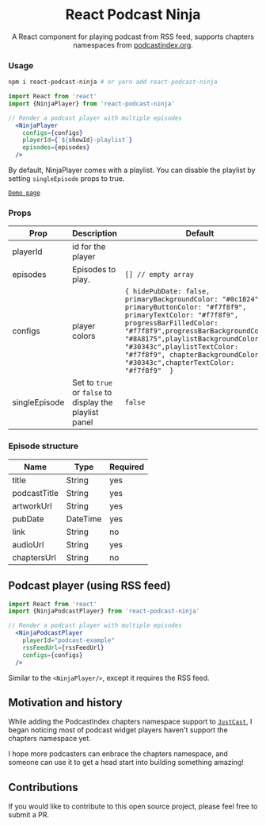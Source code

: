 <h1 align='center'>
  React Podcast Ninja
</h1>

<p align='center'>
  A React component for playing podcast from RSS feed, supports chapters namespaces from <a href="https://podcastindex.org/">podcastindex.org</a>.
</p>

### Usage

```bash
npm i react-podcast-ninja # or yarn add react-podcast-ninja
```


```jsx
import React from 'react'
import {NinjaPlayer} from 'react-podcast-ninja'

// Render a podcast player with multiple episodes
  <NinjaPlayer
    configs={configs}
    playerId={`${showId}-playlist`}
    episodes={episodes}
  />
```

By default, NinjaPlayer comes with a playlist.  You can disable the playlist by setting `singleEpisode` props to true.

[`Demo page`](https://widget.justcast.com/widget?rss=https://podnews.net/rss&primaryBackgroundColor=0c1824&primaryButtonColor=f7f8f9&primaryTextColor=f7f8f9&progressBarFilledColor=f7f8f9&progressBarBackgroundColor=8A8175&playlistBackgroundColor=30343c&playlistTextColor=f7f8f9&chapterBackgroundColor=30343c&chapterTextColor=f7f8f9)

### Props

Prop | Description | Default
---- | ----------- | -------
playerId | id for the player
episodes | Episodes to play. | `[] // empty array`
configs  | player colors | `{ hidePubDate: false, primaryBackgroundColor: "#0c1824", primaryButtonColor: "#f7f8f9", primaryTextColor: "#f7f8f9", progressBarFilledColor: "#f7f8f9",progressBarBackgroundColor: "#8A8175",playlistBackgroundColor: "#30343c",playlistTextColor: "#f7f8f9", chapterBackgroundColor: "#30343c",chapterTextColor:  "#f7f8f9"  }`
singleEpisode | Set to `true` or `false` to display the playlist panel | `false`

### Episode structure

Name | Type | Required
---- | ----------- | -------
title | String  | yes
podcastTitle | String  | yes
artworkUrl | String  | yes
pubDate | DateTime  | yes
link | String  | no
audioUrl | String  | yes
chaptersUrl | String  | no


## Podcast player (using RSS feed)

```jsx
import React from 'react'
import {NinjaPodcastPlayer} from 'react-podcast-ninja'

// Render a podcast player with multiple episodes
  <NinjaPodcastPlayer 
    playerId="podcast-example"
    rssFeedUrl={rssFeedUrl}
    configs={configs}
  />
```

Similar to the `<NinjaPlayer/>`, except it requires the RSS feed.

## Motivation and history
While adding the PodcastIndex chapters namespace support to  [`JustCast`](https://justcast.com), I began noticing most of podcast widget players haven't support the chapters namespace yet.  

I hope more podcasters can enbrace the chapters namespace, and someone can use it to get a head start into building something amazing!

## Contributions
If you would like to contribute to this open source project, please feel free to submit a PR.